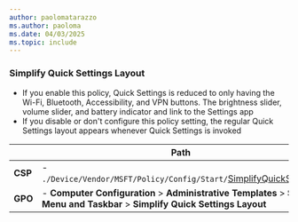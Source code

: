 ```yaml
---
author: paolomatarazzo
ms.author: paoloma
ms.date: 04/03/2025
ms.topic: include
---
```


### Simplify Quick Settings Layout

- If you enable this policy, Quick Settings is reduced to only having the Wi-Fi, Bluetooth, Accessibility, and VPN buttons. The brightness slider, volume slider, and battery indicator and link to the Settings app
- If you disable or don't configure this policy setting, the regular Quick Settings layout appears whenever Quick Settings is invoked

|  | Path |
|--|--|
| **CSP** | - `./Device/Vendor/MSFT/Policy/Config/Start/`[SimplifyQuickSettings](/windows/client-management/mdm/policy-csp-start#simplifyquicksettings) |
| **GPO** | - **Computer Configuration** > **Administrative Templates** > **Start Menu and Taskbar** > **Simplify Quick Settings Layout** |
